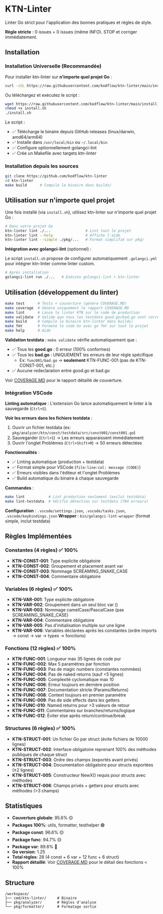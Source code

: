 # KTN-Linter

Linter Go strict pour l'application des bonnes pratiques et règles de style.

**Règle stricte** : 0 issues = 0 issues (même INFO). STOP et corriger immédiatement.

## Installation

### Installation Universelle (Recommandée)

Pour installer ktn-linter sur **n'importe quel projet Go** :

```bash
curl -sSL https://raw.githubusercontent.com/kodflow/ktn-linter/main/install.sh | bash
```

Ou téléchargez et exécutez le script :

```bash
wget https://raw.githubusercontent.com/kodflow/ktn-linter/main/install.sh
chmod +x install.sh
./install.sh
```

Le script :
- ✅ Télécharge le binaire depuis GitHub releases (linux/darwin, amd64/arm64)
- ✅ Installe dans `/usr/local/bin` ou `~/.local/bin`
- ✅ Configure optionnellement golangci-lint
- ✅ Crée un Makefile avec targets ktn-linter

### Installation depuis les sources

```bash
git clone https://github.com/kodflow/ktn-linter
cd ktn-linter
make build      # Compile le binaire dans builds/
```

## Utilisation sur n'importe quel projet

Une fois installé (via `install.sh`), utilisez ktn-linter sur n'importe quel projet Go :

```bash
# Dans votre projet Go
ktn-linter lint ./...                # Lint tout le projet
ktn-linter lint --help               # Affiche l'aide
ktn-linter lint --simple ./pkg/...   # Format simplifié sur pkg/
```

**Intégration avec golangci-lint** (optionnel) :

Le script `install.sh` propose de configurer automatiquement `.golangci.yml` pour intégrer ktn-linter comme linter custom.

```bash
# Après installation
golangci-lint run ./...   # Exécute golangci-lint + ktn-linter
```

## Utilisation (développement du linter)

```bash
make test      # Tests + couverture (génère COVERAGE.MD)
make coverage  # Génère uniquement le rapport COVERAGE.MD
make lint      # Lance le linter KTN sur le code de production
make validate  # Valide que tous les testdata good.go/bad.go sont corrects
make build     # Compile le binaire ktn-linter dans builds/
make fmt       # Formate le code Go avec go fmt sur tout le projet
make help      # Aide
```

**Validation testdata** : `make validate` vérifie automatiquement que :
- ✅ Tous les **good.go** : 0 erreur (100% conformes)
- ✅ Tous les **bad.go** : UNIQUEMENT les erreurs de leur règle spécifique
  - Ex: `func001/bad.go` → **seulement** KTN-FUNC-001 (pas de KTN-CONST-001, etc.)
- ✅ Aucune redeclaration entre good.go et bad.go

Voir [COVERAGE.MD](COVERAGE.MD) pour le rapport détaillé de couverture.

### Intégration VSCode

**Linting automatique** : L'extension Go lance automatiquement le linter à la sauvegarde (`Ctrl+S`).

**Voir les erreurs dans les fichiers testdata** :
1. Ouvrir un fichier testdata (ex: `pkg/analyzer/ktn/const/testdata/src/const001/const001.go`)
2. Sauvegarder (`Ctrl+S`) → Les erreurs apparaissent immédiatement
3. Ouvrir l'onglet Problèmes (`Ctrl+Shift+M`) → 50 erreurs détectées

**Fonctionnalités** :
- ✅ Linting automatique (production + testdata)
- ✅ Format simple pour VSCode (`file:line:col: message (CODE)`)
- ✅ Erreurs visibles dans l'éditeur et l'onglet Problèmes
- ✅ Build automatique du binaire à chaque sauvegarde

**Commandes** :
```bash
make lint           # Lint production seulement (exclut testdata)
make lint-testdata  # Vérifie détection sur testdata (784 erreurs)
```

**Configuration** : `.vscode/settings.json`, `.vscode/tasks.json`, `.vscode/keybindings.json`
**Wrapper** : `bin/golangci-lint-wrapper` (format simple, inclut testdata)

## Règles Implémentées

### Constantes (4 règles) ✅ 100%

- **KTN-CONST-001**: Type explicite obligatoire
- **KTN-CONST-002**: Groupement et placement avant var
- **KTN-CONST-003**: Nommage SCREAMING_SNAKE_CASE
- **KTN-CONST-004**: Commentaire obligatoire

### Variables (6 règles) ✅ 100%

- **KTN-VAR-001**: Type explicite obligatoire
- **KTN-VAR-002**: Groupement dans un seul bloc var ()
- **KTN-VAR-003**: Nommage camelCase/PascalCase (pas SCREAMING_SNAKE_CASE)
- **KTN-VAR-004**: Commentaire obligatoire
- **KTN-VAR-005**: Pas d'initialisation multiple sur une ligne
- **KTN-VAR-006**: Variables déclarées après les constantes (ordre imports → const → var → types → fonctions)

### Fonctions (12 règles) ✅ 100%

- **KTN-FUNC-001**: Longueur max 35 lignes de code pur
- **KTN-FUNC-002**: Max 5 paramètres par fonction
- **KTN-FUNC-003**: Pas de magic numbers (constantes nommées)
- **KTN-FUNC-004**: Pas de naked returns (sauf <5 lignes)
- **KTN-FUNC-005**: Complexité cyclomatique max 10
- **KTN-FUNC-006**: Erreur toujours en dernière position
- **KTN-FUNC-007**: Documentation stricte (Params/Returns)
- **KTN-FUNC-008**: Context toujours en premier paramètre
- **KTN-FUNC-009**: Pas de side effects dans les getters
- **KTN-FUNC-010**: Named returns pour >3 valeurs de retour
- **KTN-FUNC-011**: Commentaires sur branches/returns/logique
- **KTN-FUNC-012**: Éviter else après return/continue/break

### Structures (6 règles) ✅ 100%

- **KTN-STRUCT-001**: Un fichier Go par struct (évite fichiers de 10000 lignes)
- **KTN-STRUCT-002**: Interface obligatoire reprenant 100% des méthodes publiques de chaque struct
- **KTN-STRUCT-003**: Ordre des champs (exportés avant privés)
- **KTN-STRUCT-004**: Documentation obligatoire pour structs exportées (≥2 lignes)
- **KTN-STRUCT-005**: Constructeur NewX() requis pour structs avec méthodes
- **KTN-STRUCT-006**: Champs privés + getters pour structs avec méthodes (>3 champs)

## Statistiques

- **Couverture globale**: 95.6% 🟡
- **Packages 100%**: utils, formatter, testhelper 🟢
- **Package const**: 96.6% 🟡
- **Package func**: 94.7% 🟡
- **Package var**: 89.8% 🔴
- **Go version**: 1.25
- **Total règles**: 28 (4 const + 6 var + 12 func + 6 struct)
- **Rapport détaillé**: Voir [COVERAGE.MD](COVERAGE.MD) pour le détail des fonctions < 100%

## Structure

```
/workspace/
├── cmd/ktn-linter/     # Binaire
├── pkg/analyzer/       # Règles d'analyse
└── pkg/formatter/      # Formatage sortie
```
